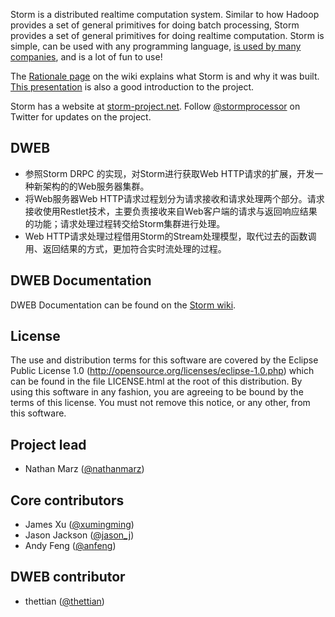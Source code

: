 Storm is a distributed realtime computation system. Similar to how Hadoop provides a set of general primitives for doing batch processing, Storm provides a set of general primitives for doing realtime computation. Storm is simple, can be used with any programming language, [is used by many companies](https://github.com/nathanmarz/storm/wiki/Powered-By), and is a lot of fun to use!

The [Rationale page](https://github.com/nathanmarz/storm/wiki/Rationale) on the wiki explains what Storm is and why it was built. [This presentation](http://vimeo.com/40972420) is also a good introduction to the project.

Storm has a website at [storm-project.net](http://storm-project.net). Follow [@stormprocessor](https://twitter.com/stormprocessor) on Twitter for updates on the project.

## DWEB

* 参照Storm DRPC 的实现，对Storm进行获取Web HTTP请求的扩展，开发一种新架构的的Web服务器集群。
* 将Web服务器Web HTTP请求过程划分为请求接收和请求处理两个部分。请求接收使用Restlet技术，主要负责接收来自Web客户端的请求与返回响应结果的功能；请求处理过程转交给Storm集群进行处理。
* Web HTTP请求处理过程借用Storm的Stream处理模型，取代过去的函数调用、返回结果的方式，更加符合实时流处理的过程。

## DWEB Documentation

DWEB Documentation can be found on the [Storm wiki](https://github.com/thettian/storm/wiki/Distributed-WEB).

## License

The use and distribution terms for this software are covered by the
Eclipse Public License 1.0 (http://opensource.org/licenses/eclipse-1.0.php)
which can be found in the file LICENSE.html at the root of this distribution.
By using this software in any fashion, you are agreeing to be bound by
the terms of this license.
You must not remove this notice, or any other, from this software.

## Project lead

* Nathan Marz ([@nathanmarz](http://twitter.com/nathanmarz))

## Core contributors

* James Xu ([@xumingming](https://github.com/xumingming))
* Jason Jackson ([@jason_j](http://twitter.com/jason_j))
* Andy Feng ([@anfeng](https://github.com/anfeng))

## DWEB contributor

* thettian ([@thettian](https://github.com/thettian))
